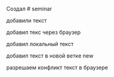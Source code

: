 ﻿Создал # seminar

добавили текст

добавил текс через браузер

добавил локальный текст

добавил текст в новой ветке new

разрешаем конфликт текст в браузере

